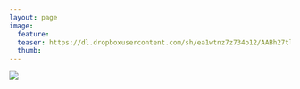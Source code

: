 ```yaml
---
layout: page
image:
  feature:
  teaser: https://dl.dropboxusercontent.com/sh/ea1wtnz7z734o12/AABh27tlaywIrOupOZFOcUNQa/mikin-kuvat/1/DSC12533-245px.jpg
  thumb:
---
```


[![](https://dl.dropboxusercontent.com/sh/ea1wtnz7z734o12/AAAz_VMWfsDoCjVCi8yLkN_va/mikin-kuvat/1/DSC12533-800px.jpg)](https://dl.dropboxusercontent.com/sh/ea1wtnz7z734o12/AABLHEgxpx5pPWhFi0V0uG6Sa/mikin-kuvat/1/DSC12533.jpg)

